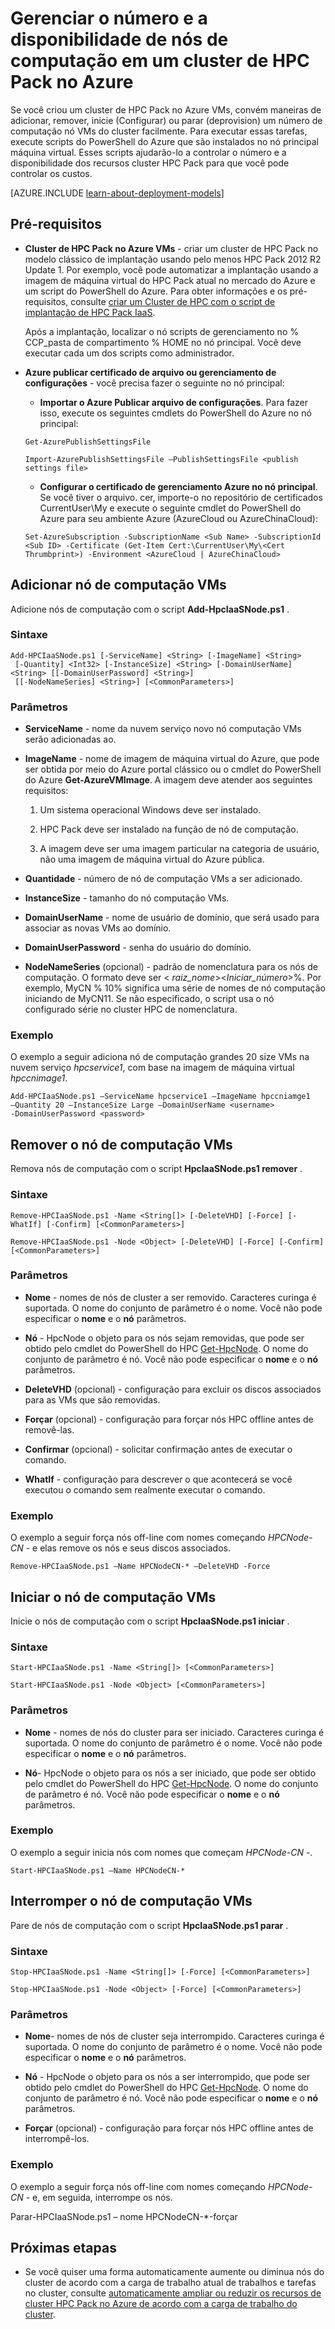 <properties
 pageTitle="Gerenciar nós de computação de cluster HPC Pack | Microsoft Azure"
 description="Saiba mais sobre as ferramentas de script do PowerShell para adicionar, remover, iniciar e parar de nós de computação de cluster HPC Pack no Azure"
 services="virtual-machines-windows"
 documentationCenter=""
 authors="dlepow"
 manager="timlt"
 editor=""
 tags="azure-service-management,hpc-pack"/>
<tags
ms.service="virtual-machines-windows"
 ms.devlang="na"
 ms.topic="article"
 ms.tgt_pltfrm="vm-multiple"
 ms.workload="big-compute"
 ms.date="07/22/2016"
 ms.author="danlep"/>

# <a name="manage-the-number-and-availability-of-compute-nodes-in-an-hpc-pack-cluster-in-azure"></a>Gerenciar o número e a disponibilidade de nós de computação em um cluster de HPC Pack no Azure

Se você criou um cluster de HPC Pack no Azure VMs, convém maneiras de adicionar, remover, inicie (Configurar) ou parar (deprovision) um número de computação nó VMs do cluster facilmente. Para executar essas tarefas, execute scripts do PowerShell do Azure que são instalados no nó principal máquina virtual. Esses scripts ajudarão-lo a controlar o número e a disponibilidade dos recursos cluster HPC Pack para que você pode controlar os custos.

[AZURE.INCLUDE [learn-about-deployment-models](../../includes/learn-about-deployment-models-classic-include.md)]


## <a name="prerequisites"></a>Pré-requisitos

* **Cluster de HPC Pack no Azure VMs** - criar um cluster de HPC Pack no modelo clássico de implantação usando pelo menos HPC Pack 2012 R2 Update 1. Por exemplo, você pode automatizar a implantação usando a imagem de máquina virtual do HPC Pack atual no mercado do Azure e um script do PowerShell do Azure. Para obter informações e os pré-requisitos, consulte [criar um Cluster de HPC com o script de implantação de HPC Pack IaaS](virtual-machines-windows-classic-hpcpack-cluster-powershell-script.md).

    Após a implantação, localizar o nó scripts de gerenciamento no % CCP\_pasta de compartimento % HOME no nó principal. Você deve executar cada um dos scripts como administrador.

* **Azure publicar certificado de arquivo ou gerenciamento de configurações** - você precisa fazer o seguinte no nó principal:

    * **Importar o Azure Publicar arquivo de configurações**. Para fazer isso, execute os seguintes cmdlets do PowerShell do Azure no nó principal:

    ```
    Get-AzurePublishSettingsFile

    Import-AzurePublishSettingsFile –PublishSettingsFile <publish settings file>
    ```

    * **Configurar o certificado de gerenciamento Azure no nó principal**. Se você tiver o arquivo. cer, importe-o no repositório de certificados CurrentUser\My e execute o seguinte cmdlet do PowerShell do Azure para seu ambiente Azure (AzureCloud ou AzureChinaCloud):

    ```
    Set-AzureSubscription -SubscriptionName <Sub Name> -SubscriptionId <Sub ID> -Certificate (Get-Item Cert:\CurrentUser\My\<Cert Thrumbprint>) -Environment <AzureCloud | AzureChinaCloud>
    ```

## <a name="add-compute-node-vms"></a>Adicionar nó de computação VMs

Adicione nós de computação com o script **Add-HpcIaaSNode.ps1** .

### <a name="syntax"></a>Sintaxe
```
Add-HPCIaaSNode.ps1 [-ServiceName] <String> [-ImageName] <String>
 [-Quantity] <Int32> [-InstanceSize] <String> [-DomainUserName] <String> [[-DomainUserPassword] <String>]
 [[-NodeNameSeries] <String>] [<CommonParameters>]

```
### <a name="parameters"></a>Parâmetros

* **ServiceName** - nome da nuvem serviço novo nó computação VMs serão adicionadas ao.

* **ImageName** - nome de imagem de máquina virtual do Azure, que pode ser obtida por meio do Azure portal clássico ou o cmdlet do PowerShell do Azure **Get-AzureVMImage**. A imagem deve atender aos seguintes requisitos:

    1. Um sistema operacional Windows deve ser instalado.

    2. HPC Pack deve ser instalado na função de nó de computação.

    3. A imagem deve ser uma imagem particular na categoria de usuário, não uma imagem de máquina virtual do Azure pública.

* **Quantidade** - número de nó de computação VMs a ser adicionado.

* **InstanceSize** - tamanho do nó computação VMs.

* **DomainUserName** - nome de usuário de domínio, que será usado para associar as novas VMs ao domínio.

* **DomainUserPassword** - senha do usuário do domínio.

* **NodeNameSeries** (opcional) - padrão de nomenclatura para os nós de computação. O formato deve ser &lt; *raiz\_nome*&gt;&lt;*Iniciar\_número*&gt;%. Por exemplo, MyCN % 10% significa uma série de nomes de nó computação iniciando de MyCN11. Se não especificado, o script usa o nó configurado série no cluster HPC de nomenclatura.

### <a name="example"></a>Exemplo

O exemplo a seguir adiciona nó de computação grandes 20 size VMs na nuvem serviço *hpcservice1*, com base na imagem de máquina virtual *hpccnimage1*.

```
Add-HPCIaaSNode.ps1 –ServiceName hpcservice1 –ImageName hpccniamge1
–Quantity 20 –InstanceSize Large –DomainUserName <username>
-DomainUserPassword <password>
```


## <a name="remove-compute-node-vms"></a>Remover o nó de computação VMs

Remova nós de computação com o script **HpcIaaSNode.ps1 remover** .

### <a name="syntax"></a>Sintaxe

```
Remove-HPCIaaSNode.ps1 -Name <String[]> [-DeleteVHD] [-Force] [-WhatIf] [-Confirm] [<CommonParameters>]

Remove-HPCIaaSNode.ps1 -Node <Object> [-DeleteVHD] [-Force] [-Confirm] [<CommonParameters>]
```

### <a name="parameters"></a>Parâmetros

* **Nome** - nomes de nós de cluster a ser removido. Caracteres curinga é suportada. O nome do conjunto de parâmetro é o nome. Você não pode especificar o **nome** e o **nó** parâmetros.

* **Nó** - HpcNode o objeto para os nós sejam removidas, que pode ser obtido pelo cmdlet do PowerShell do HPC [Get-HpcNode](https://technet.microsoft.com/library/dn887927.aspx). O nome do conjunto de parâmetro é nó. Você não pode especificar o **nome** e o **nó** parâmetros.

* **DeleteVHD** (opcional) - configuração para excluir os discos associados para as VMs que são removidas.

* **Forçar** (opcional) - configuração para forçar nós HPC offline antes de removê-las.

* **Confirmar** (opcional) - solicitar confirmação antes de executar o comando.

* **WhatIf** - configuração para descrever o que acontecerá se você executou o comando sem realmente executar o comando.

### <a name="example"></a>Exemplo

O exemplo a seguir força nós off-line com nomes começando *HPCNode-CN -* e elas remove os nós e seus discos associados.

```
Remove-HPCIaaSNode.ps1 –Name HPCNodeCN-* –DeleteVHD -Force
```

## <a name="start-compute-node-vms"></a>Iniciar o nó de computação VMs

Inicie o nós de computação com o script **HpcIaaSNode.ps1 iniciar** .

### <a name="syntax"></a>Sintaxe

```
Start-HPCIaaSNode.ps1 -Name <String[]> [<CommonParameters>]

Start-HPCIaaSNode.ps1 -Node <Object> [<CommonParameters>]
```
### <a name="parameters"></a>Parâmetros

* **Nome** - nomes de nós do cluster para ser iniciado. Caracteres curinga é suportada. O nome do conjunto de parâmetro é o nome. Você não pode especificar o **nome** e o **nó** parâmetros.

* **Nó**- HpcNode o objeto para os nós a ser iniciado, que pode ser obtido pelo cmdlet do PowerShell do HPC [Get-HpcNode](https://technet.microsoft.com/library/dn887927.aspx). O nome do conjunto de parâmetro é nó. Você não pode especificar o **nome** e o **nó** parâmetros.

### <a name="example"></a>Exemplo

O exemplo a seguir inicia nós com nomes que começam *HPCNode-CN -*.

```
Start-HPCIaaSNode.ps1 –Name HPCNodeCN-*
```

## <a name="stop-compute-node-vms"></a>Interromper o nó de computação VMs

Pare de nós de computação com o script **HpcIaaSNode.ps1 parar** .

### <a name="syntax"></a>Sintaxe

```
Stop-HPCIaaSNode.ps1 -Name <String[]> [-Force] [<CommonParameters>]

Stop-HPCIaaSNode.ps1 -Node <Object> [-Force] [<CommonParameters>]
```

### <a name="parameters"></a>Parâmetros


* **Nome**- nomes de nós de cluster seja interrompido. Caracteres curinga é suportada. O nome do conjunto de parâmetro é o nome. Você não pode especificar o **nome** e o **nó** parâmetros.

* **Nó** - HpcNode o objeto para os nós a ser interrompido, que pode ser obtido pelo cmdlet do PowerShell do HPC [Get-HpcNode](https://technet.microsoft.com/library/dn887927.aspx). O nome do conjunto de parâmetro é nó. Você não pode especificar o **nome** e o **nó** parâmetros.

* **Forçar** (opcional) - configuração para forçar nós HPC offline antes de interrompê-los.

### <a name="example"></a>Exemplo

O exemplo a seguir força nós off-line com nomes começando *HPCNode-CN -* e, em seguida, interrompe os nós.

Parar-HPCIaaSNode.ps1 – nome HPCNodeCN-*-forçar

## <a name="next-steps"></a>Próximas etapas

* Se você quiser uma forma automaticamente aumente ou diminua nós do cluster de acordo com a carga de trabalho atual de trabalhos e tarefas no cluster, consulte [automaticamente ampliar ou reduzir os recursos de cluster HPC Pack no Azure de acordo com a carga de trabalho do cluster](virtual-machines-windows-classic-hpcpack-cluster-node-autogrowshrink.md).

